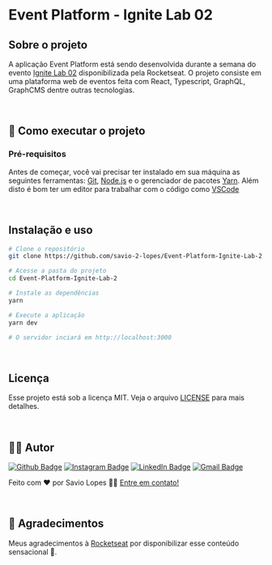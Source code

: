 # Event Platform - Ignite Lab 02

## Sobre o projeto

A aplicação Event Platform está sendo desenvolvida durante a semana do evento [Ignite Lab 02](https://lp.rocketseat.com.br/inscricao/ignite-lab) disponibilizada pela Rocketseat. O projeto consiste em uma plataforma web de eventos feita com React, Typescript, GraphQL, GraphCMS dentre outras tecnologias.

<br>

## 🚀 Como executar o projeto

### Pré-requisitos

Antes de começar, você vai precisar ter instalado em sua máquina as seguintes ferramentas:
[Git](https://git-scm.com), [Node.js](https://nodejs.org/en/) e o gerenciador de pacotes [Yarn](https://yarnpkg.com).
Além disto é bom ter um editor para trabalhar com o código como [VSCode](https://code.visualstudio.com/)

<br>

## Instalação e uso

```bash
# Clone o repositório
git clone https://github.com/savio-2-lopes/Event-Platform-Ignite-Lab-2.git

# Acesse a pasta do projeto
cd Event-Platform-Ignite-Lab-2

# Instale as dependências
yarn

# Execute a aplicação
yarn dev

# O servidor inciará em http://localhost:3000
```

<br>

## Licença

Esse projeto está sob a licença MIT. Veja o arquivo [LICENSE](./LICENSE.md) para mais detalhes.

<br>

## :man_technologist: Autor

[![Github Badge](https://img.shields.io/badge/-Github-373737?style=flat&logo=Github&logoColor=white)](https://github.com/savio-2-lopes)
[![Instagram Badge](https://img.shields.io/badge/-Instagram-8a3ab9?style=flat&logo=instagram&logoColor=white)](https://www.instagram.com/savioaugulopes/)
[![LinkedIn Badge](https://img.shields.io/badge/-LinkedIn-blue?style=flat&logo=linkedin&logoColor=white)](https://www.linkedin.com/in/savio-lopes/)
[![Gmail Badge](https://img.shields.io/badge/-Gmail-c14438?style=flat&logo=gmail&logoColor=white)](mailto:savio.dev.lopes@gmail.com)

Feito com ❤️ por Savio Lopes 👋🏽 [Entre em contato!](https://www.linkedin.com/in/savio-lopes/)

<br>

## 💙 Agradecimentos

Meus agradecimentos à [Rocketseat](https://rocketseat.com.br/) por disponibilizar esse conteúdo sensacional 🚀.

